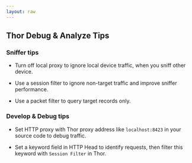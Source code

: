 ```yaml
---
layout: raw
---
```


## Thor Debug & Analyze Tips


### Sniffer tips

* Turn off local proxy to ignore local device traffic, when you sniff other device.

* Use a session filter to ignore non-target traffic and improve sniffer performance.

* Use a packet filter to query target records only.


### Develop & Debug tips

* Set HTTP proxy with Thor proxy address like `localhost:8423` in your source code to debug traffic.

* Set a keyword field in HTTP Head to identify requests, then filter this keyword with `Session Filter` in Thor.

